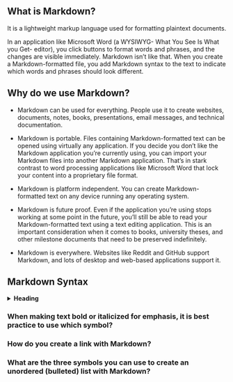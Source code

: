 ## What is Markdown?

It is a lightweight markup language used for formatting plaintext documents. 

In an application like Microsoft Word (a WYSIWYG- What You See Is What you Get- editor), you click buttons to format words and phrases, and the changes are visible immediately. Markdown isn’t like that. When you create a Markdown-formatted file, you add Markdown syntax to the text to indicate which words and phrases should look different.

## Why do we use Markdown?

- Markdown can be used for everything. People use it to create websites, documents, notes, books, presentations, email messages, and technical documentation.

- Markdown is portable. Files containing Markdown-formatted text can be opened using virtually any application. If you decide you don’t like the Markdown application you’re currently using, you can import your Markdown files into another Markdown application. That’s in stark contrast to word processing applications like Microsoft Word that lock your content into a proprietary file format.

- Markdown is platform independent. You can create Markdown-formatted text on any device running any operating system.

- Markdown is future proof. Even if the application you’re using stops working at some point in the future, you’ll still be able to read your Markdown-formatted text using a text editing application. This is an important consideration when it comes to books, university theses, and other milestone documents that need to be preserved indefinitely.

- Markdown is everywhere. Websites like Reddit and GitHub support Markdown, and lots of desktop and web-based applications support it.

## Markdown Syntax
<details>
  <summary><strong>Heading</strong></summary>
  <br> 
To create a heading, add number signs (#) in front of a word or phrase. The number of number signs you use should correspond to the heading level. For example, to create a heading level two <pre>&lt;h2&gt;</pre>, or use two number signs <pre>## My Header</pre>

<table>
  <tr>
    <th>Markdown</th>
    <th>HTML</th>
    <th>Rendered Output</th>
  </tr>
  <tr>
    <td># Heading level 1</td>
    <td><pre>&lt;h1&gt;Heading level 1&lt;/h1&gt;</pre></td>
    <td><h1>Heading level 1</h1></td>
  </tr>
  <tr>
    <td>## Heading level 2</td>
    <td><pre>&lt;h2&gt;Heading level 2&lt;/h2&gt;</pre></td>
    <td><h2>Heading level 2</h2></td>
  </tr>
  <tr>
    <td>### Heading level 3</td>
    <td><pre>&lt;h3&gt;Heading level 3&lt;/h3&gt;</pre></td>
    <td><h3>Heading level 3</h3></td>
  </tr>
  <tr>
    <td>#### Heading level 4</td>
    <td><pre>&lt;h4&gt;Heading level 4&lt;/h4&gt;</pre></td>
    <td><h4>Heading level 4</h4></td>
  </tr>
  <tr>
    <td>##### Heading level 5</td>
    <td><pre>&lt;h5&gt;Heading level 5&lt;/h5&gt;</pre></td>
    <td><h5>Heading level 5</h5></td>
  </tr>
  <tr>
    <td>###### Heading level 6</td>
    <td><pre>&lt;h6&gt;Heading level 6&lt;/h6&gt;</pre></td>
    <td><h6>Heading level 6</h6></td>
  </tr>
</table>

</details>

### When making text bold or italicized for emphasis, it is best practice to use which symbol?

### How do you create a link with Markdown?

### What are the three symbols you can use to create an unordered (bulleted) list with Markdown?
